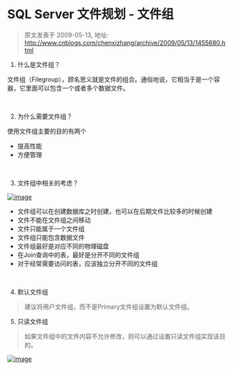 # SQL Server 文件规划 - 文件组 
> 原文发表于 2009-05-13, 地址: http://www.cnblogs.com/chenxizhang/archive/2009/05/13/1455680.html 


1. 什么是文件组？

 文件组（Filegroup），顾名思义就是文件的组合。通俗地说，它相当于是一个容器，它里面可以包含一个或者多个数据文件。

  

 2. 为什么需要文件组？

 使用文件组主要的目的有两个

 * 提高性能
* 方便管理

  

 3. 文件组中相关的考虑？

 [![image](http://images.cnblogs.com/cnblogs_com/chenxizhang/WindowsLiveWriter/SQLServer_9163/image_thumb.png "image")](http://images.cnblogs.com/cnblogs_com/chenxizhang/WindowsLiveWriter/SQLServer_9163/image_2.png) 

 * 文件组可以在创建数据库之时创建，也可以在后期文件比较多的时候创建
* 文件不能在文件组之间移动
* 文件只能属于一个文件组
* 文件组只能包含数据文件
* 文件组最好是对应不同的物理磁盘
* 在Join查询中的表，最好是分开不同的文件组
* 对于经常需要访问的表，应该独立分开不同的文件组

  

 4. 默认文件组

 
>  建议将用户文件组，而不是Primary文件组设置为默认文件组。
> 
> 

 5. 只读文件组

 
>  如果文件组中的文件内容不允许修改，则可以通过设置只读文件组实现该目的。
> 
> 

 [![image](http://images.cnblogs.com/cnblogs_com/chenxizhang/WindowsLiveWriter/SQLServer_9163/image_thumb_1.png "image")](http://images.cnblogs.com/cnblogs_com/chenxizhang/WindowsLiveWriter/SQLServer_9163/image_4.png)

